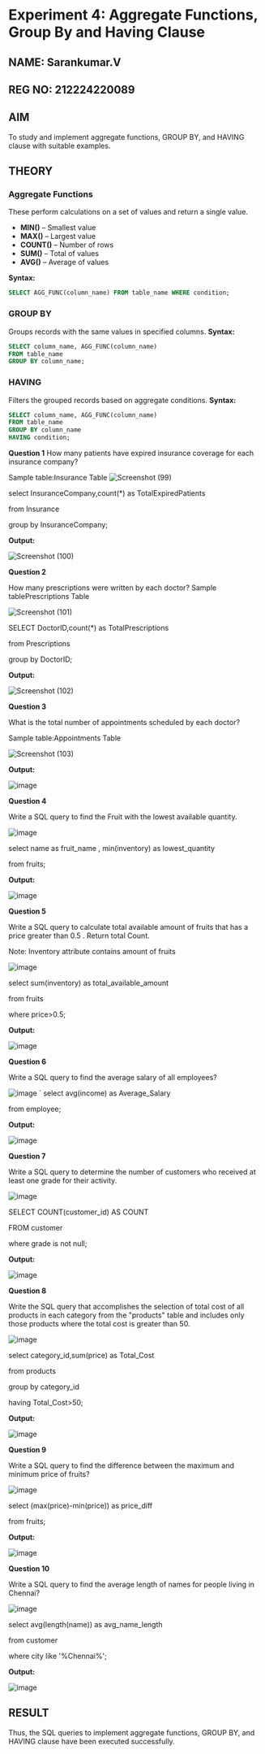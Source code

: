 # Experiment 4: Aggregate Functions, Group By and Having Clause

## NAME: Sarankumar.V
## REG NO: 212224220089

## AIM
To study and implement aggregate functions, GROUP BY, and HAVING clause with suitable examples.

## THEORY

### Aggregate Functions
These perform calculations on a set of values and return a single value.

- **MIN()** – Smallest value  
- **MAX()** – Largest value  
- **COUNT()** – Number of rows  
- **SUM()** – Total of values  
- **AVG()** – Average of values

**Syntax:**
```sql
SELECT AGG_FUNC(column_name) FROM table_name WHERE condition;
```
### GROUP BY
Groups records with the same values in specified columns.
**Syntax:**
```sql
SELECT column_name, AGG_FUNC(column_name)
FROM table_name
GROUP BY column_name;
```
### HAVING
Filters the grouped records based on aggregate conditions.
**Syntax:**
```sql
SELECT column_name, AGG_FUNC(column_name)
FROM table_name
GROUP BY column_name
HAVING condition;
```

**Question 1**
How many patients have expired insurance coverage for each insurance company?

Sample table:Insurance Table
![Screenshot (99)](https://github.com/user-attachments/assets/fe94df68-cb38-4201-8d85-3a04b34fafa1)

select InsuranceCompany,count(*) as TotalExpiredPatients

from Insurance

group by InsuranceCompany;


**Output:**

![Screenshot (100)](https://github.com/user-attachments/assets/f6876a60-51ea-4680-9b7e-a16757f199b7)


**Question 2**

How many prescriptions were written by each doctor?
Sample tablePrescriptions Table

![Screenshot (101)](https://github.com/user-attachments/assets/04f6765b-bc34-4ba2-a545-d088976a3190)

SELECT DoctorID,count(*) as TotalPrescriptions

from Prescriptions

group by DoctorID;


**Output:**

![Screenshot (102)](https://github.com/user-attachments/assets/d1852b8d-7935-4281-b85e-b1dddfad7197)


**Question 3**

What is the total number of appointments scheduled by each doctor?

Sample table:Appointments Table

![Screenshot (103)](https://github.com/user-attachments/assets/4935a868-df50-4e86-acd5-6d22f69e861b)

**Output:**

![image](https://github.com/user-attachments/assets/0a549ace-e896-4397-88e2-a63e0aa06f62)


**Question 4**

Write a SQL query to find the Fruit with the lowest available quantity.

![image](https://github.com/user-attachments/assets/ec9e01ee-cb01-4ad2-800d-1816eb3b26c2)

select name as fruit_name , min(inventory) as lowest_quantity

from fruits;

**Output:**


![image](https://github.com/user-attachments/assets/0204804f-612f-4252-b512-27c0a8b0a6d7)


**Question 5**

Write a SQL query to calculate total available amount of fruits that has a price greater than 0.5 . Return total Count. 

Note: Inventory attribute contains amount of fruits


![image](https://github.com/user-attachments/assets/fecec400-4e63-44ec-a54a-d0c5e0dfc04f)

select sum(inventory) as total_available_amount

from fruits

where price>0.5;

**Output:**

![image](https://github.com/user-attachments/assets/0e1afba4-9aee-4cc3-90b8-0cc8c04294fd)

**Question 6**

Write a SQL query to  find the average salary of all employees?


![image](https://github.com/user-attachments/assets/ecb34cbc-f30c-49f1-af27-f9ff4ab4602e)
`
select avg(income) as Average_Salary

from employee;

**Output:**


![image](https://github.com/user-attachments/assets/2da9bb45-675a-483a-8027-86a1ca7cb6cc)


**Question 7**

Write a SQL query to determine the number of customers who received at least one grade for their activity.


![image](https://github.com/user-attachments/assets/c413d6c9-76f1-4133-9406-5e8925e4c2b0)

SELECT COUNT(customer_id) AS COUNT

FROM customer

where grade is not null;

**Output:**


![image](https://github.com/user-attachments/assets/46ecfb3c-4382-48c0-abec-c48845b90daa)


**Question 8**

Write the SQL query that accomplishes the selection of total cost of all products in each category from the "products" table and includes only those products where the total cost is greater than 50.


![image](https://github.com/user-attachments/assets/f0ed5434-0a3e-4c0b-9a95-3a6de1265359)

select category_id,sum(price) as Total_Cost

from products

group by category_id

having Total_Cost>50;


**Output:**


![image](https://github.com/user-attachments/assets/a26e2ca9-5a4e-4821-aaa2-e954e60ed2cd)


**Question 9**

Write a SQL query to find the difference between the maximum and minimum price of fruits?


![image](https://github.com/user-attachments/assets/50b4425e-f1e0-46a3-8042-683c97701287)

select (max(price)-min(price)) as price_diff

from fruits;


**Output:**


![image](https://github.com/user-attachments/assets/58551863-741a-4725-8727-48484a23f782)


**Question 10**

Write a SQL query to find the average length of names for people living in Chennai?


![image](https://github.com/user-attachments/assets/b2734a29-fd4a-42c0-b5bc-b0546b9db332)

select avg(length(name)) as avg_name_length

from customer

where city like '%Chennai%';

**Output:**


![image](https://github.com/user-attachments/assets/f74034bd-6685-48c2-a36b-789a47c1f104)



## RESULT
Thus, the SQL queries to implement aggregate functions, GROUP BY, and HAVING clause have been executed successfully.
